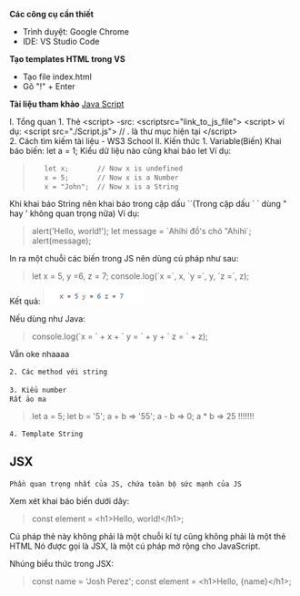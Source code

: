 **Các công cụ cần thiết**
- Trình duyệt: Google Chrome
- IDE: VS Studio Code

**Tạo templates HTML trong VS**
- Tạo file index.html
- Gõ "!" + Enter

**Tài liệu tham khảo**
[Java Script](https://developer.mozilla.org/en-US/docs/Web/JavaScript/Language_overview)

I. Tổng quan
    1. Thẻ \<script>
        -src: \<scriptsrc="link_to_js_file"> \<script>
        ví dụ:
        \<script src="./Script.js">
            // . là thư mục hiện tại
        \</script>\
    2. Cách tìm kiếm tài liệu
        - WS3 School
II. Kiến thức
    1. Variable(Biến)
        Khai báo biến: let a = 1;
        Kiểu dữ liệu nào cũng khai báo let
        Ví dụ:
>        let x;       // Now x is undefined
>        x = 5;       // Now x is a Number
>        x = "John";  // Now x is a String

Khi khai báo String nên khai báo trong cặp dấu \`\`(Trong cặp dấu \` \` dùng " hay ' không quan trọng nữa)
Ví dụ:
> alert('Hello, world!');
let message = \`Ahihi đồ's chó "Ahihi\`;
alert(message);

In ra một chuỗi các biến trong JS nên dùng cú pháp như sau:
> let x = 5, y =6, z = 7;
> console.log(\`x =\`, x, \`y =\`, y, \`z =\`, z);

Kết quả:
![](./pictures/xyz.PNG)

Nếu dùng như Java:
> console.log(\`x = \` + x + \` y = \` + y + \` z = \` + z);

Vẫn oke nhaaaa

    2. Các method với string

    3. Kiểu number
    Rất ảo ma
> let a = 5;
> let b = '5';
> a + b => '55';
> a - b => 0;
> a * b => 25 !!!!!!!

    4. Template String

## JSX
    Phần quan trọng nhất của JS, chứa toàn bộ sức mạnh của JS
Xem xét khai báo biến dưới dây:
>const element = \<h1>Hello, world!\</h1>;

Cú pháp thẻ này không phải là một chuỗi kí tự cũng không phải là một thẻ HTML
Nó được gọi là JSX, là một cú pháp mở rộng cho JavaScript.

Nhúng biểu thức trong JSX:
>const name = 'Josh Perez';
>const element = \<h1>Hello, {name}\</h1>; 